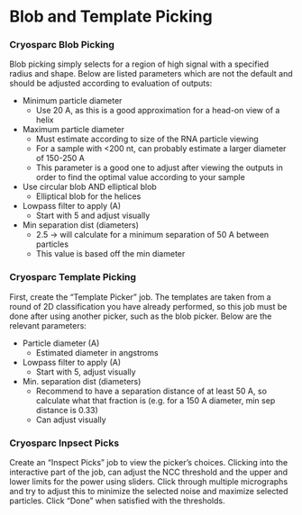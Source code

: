 # Blob and Template Picking

### Cryosparc Blob Picking

Blob picking simply selects for a region of high signal with a specified radius and shape. Below are listed parameters which are not the default and should be adjusted according to evaluation of outputs:

- Minimum particle diameter
  - Use 20 A, as this is a good approximation for a head-on view of a helix
- Maximum particle diameter
  - Must estimate according to size of the RNA particle viewing
  - For a sample with <200 nt, can probably estimate a larger diameter of 150-250 A
  - This parameter is a good one to adjust after viewing the outputs in order to find the optimal value according to your sample
- Use circular blob AND elliptical blob
  - Elliptical blob for the helices
- Lowpass filter to apply (A)
  - Start with 5 and adjust visually
- Min separation dist (diameters)
  - 2.5 → will calculate for a minimum separation of 50 A between particles
  - This value is based off the min diameter

### Cryosparc Template Picking

First, create the “Template Picker” job. The templates are taken from a round of 2D classification you have already performed, so this job must be done after using another picker, such as the blob picker. Below are the relevant parameters:

- Particle diameter (A)
  - Estimated diameter in angstroms
- Lowpass filter to apply (A)
  - Start with 5, adjust visually
- Min. separation dist (diameters)
  - Recommend to have a separation distance of at least 50 A, so calculate what that fraction is (e.g. for a 150 A diameter, min sep distance is 0.33)
  - Can adjust visually

### Cryosparc Inpsect Picks

Create an “Inspect Picks” job to view the picker’s choices. Clicking into the interactive part of the job, can adjust the NCC threshold and the upper and lower limits for the power using sliders. Click through multiple micrographs and try to adjust this to minimize the selected noise and maximize selected particles. Click “Done” when satisfied with the thresholds.
